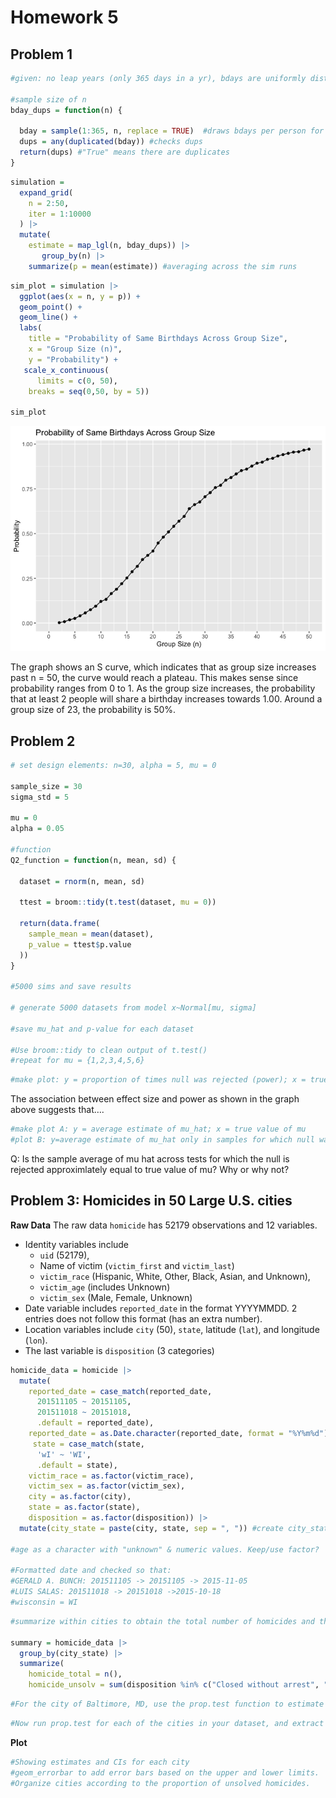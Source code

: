 Homework 5
================

## Problem 1

``` r
#given: no leap years (only 365 days in a yr), bdays are uniformly distributed over the year. 

#sample size of n
bday_dups = function(n) {
  
  bday = sample(1:365, n, replace = TRUE)  #draws bdays per person for size n
  dups = any(duplicated(bday)) #checks dups
  return(dups) #"True" means there are duplicates
}
```

``` r
simulation = 
  expand_grid(
    n = 2:50,
    iter = 1:10000
  ) |>
  mutate(
    estimate = map_lgl(n, bday_dups)) |>
       group_by(n) |> 
    summarize(p = mean(estimate)) #averaging across the sim runs
```

``` r
sim_plot = simulation |> 
  ggplot(aes(x = n, y = p)) + 
  geom_point() + 
  geom_line() +
  labs(
    title = "Probability of Same Birthdays Across Group Size",
    x = "Group Size (n)", 
    y = "Probability") +
   scale_x_continuous(
      limits = c(0, 50),
    breaks = seq(0,50, by = 5))

sim_plot
```

![](p8105_hw5_sjt2164_files/figure-gfm/sim%20plot-1.png)<!-- -->

The graph shows an S curve, which indicates that as group size increases
past n = 50, the curve would reach a plateau. This makes sense since
probability ranges from 0 to 1. As the group size increases, the
probability that at least 2 people will share a birthday increases
towards 1.00. Around a group size of 23, the probability is 50%.

## Problem 2

``` r
# set design elements: n=30, alpha = 5, mu = 0

sample_size = 30
sigma_std = 5

mu = 0
alpha = 0.05

#function
Q2_function = function(n, mean, sd) {
  
  dataset = rnorm(n, mean, sd)
  
  ttest = broom::tidy(t.test(dataset, mu = 0)) 
  
  return(data.frame(
    sample_mean = mean(dataset),
    p_value = ttest$p.value
  ))
}

#5000 sims and save results

# generate 5000 datasets from model x~Normal[mu, sigma]

#save mu_hat and p-value for each dataset

#Use broom::tidy to clean output of t.test()
#repeat for mu = {1,2,3,4,5,6}
```

``` r
#make plot: y = proportion of times null was rejected (power); x = true value of mu
```

The association between effect size and power as shown in the graph
above suggests that….

``` r
#make plot A: y = average estimate of mu_hat; x = true value of mu
#plot B: y=average estimate of mu_hat only in samples for which null was rejected; x = true value of mu 
```

Q: Is the sample average of mu hat across tests for which the null is
rejected approximlately equal to true value of mu? Why or why not?

## Problem 3: Homicides in 50 Large U.S. cities

**Raw Data** The raw data `homicide` has 52179 observations and 12
variables.

- Identity variables include
  - `uid` (52179),
  - Name of victim (`victim_first` and `victim_last`)
  - `victim_race` (Hispanic, White, Other, Black, Asian, and Unknown),
  - `victim_age` (includes Unknown)
  - `victim_sex` (Male, Female, Unknown)
- Date variable includes `reported_date` in the format YYYYMMDD. 2
  entries does not follow this format (has an extra number).
- Location variables include `city` (50), `state`, latitude (`lat`), and
  longitude (`lon`).
- The last variable is `disposition` (3 categories)

``` r
homicide_data = homicide |>
  mutate(
    reported_date = case_match(reported_date,
      201511105 ~ 20151105,
      201511018 ~ 20151018,
      .default = reported_date),
    reported_date = as.Date.character(reported_date, format = "%Y%m%d"),
     state = case_match(state,
      'wI' ~ 'WI',
      .default = state),
    victim_race = as.factor(victim_race),
    victim_sex = as.factor(victim_sex),
    city = as.factor(city),
    state = as.factor(state),
    disposition = as.factor(disposition)) |>
  mutate(city_state = paste(city, state, sep = ", ")) #create city_state var
  
#age as a character with "unknown" & numeric values. Keep/use factor?
  
#Formatted date and checked so that:  
#GERALD A. BUNCH: 201511105 -> 20151105 -> 2015-11-05 
#LUIS SALAS: 201511018 -> 20151018 ->2015-10-18
#wisconsin = WI
```

``` r
#summarize within cities to obtain the total number of homicides and the number of unsolved homicides (those for which the disposition is “Closed without arrest” or “Open/No arrest”)

summary = homicide_data |>
  group_by(city_state) |>
  summarize(
    homicide_total = n(),
    homicide_unsolv = sum(disposition %in% c("Closed without arrest", "Open/No arrest")))
```

``` r
#For the city of Baltimore, MD, use the prop.test function to estimate the proportion of homicides that are unsolved; save the output of prop.test as an R object, apply the broom::tidy to this object and pull the estimated proportion and confidence intervals from the resulting tidy dataframe.
```

``` r
#Now run prop.test for each of the cities in your dataset, and extract both the proportion of unsolved homicides and the confidence interval for each. Do this within a “tidy” pipeline, making use of purrr::map, purrr::map2, list columns and unnest as necessary to create a tidy dataframe with estimated proportions and CIs for each city.
```

**Plot**

``` r
#Showing estimates and CIs for each city
#geom_errorbar to add error bars based on the upper and lower limits. 
#Organize cities according to the proportion of unsolved homicides.
```
